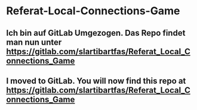 # Referat-Local-Connections-Game
 
## Ich bin auf GitLab Umgezogen. Das Repo findet man nun unter https://gitlab.com/slartibartfas/Referat_Local_Connections_Game
## I moved to GitLab. You will now find this repo at https://gitlab.com/slartibartfas/Referat_Local_Connections_Game
